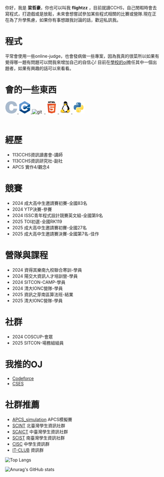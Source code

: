 
你好，我是 **梁哲豪**，你也可以叫我 **flightzz**  ，目前就讀CCHS，自己閒暇時會去寫程式，打遊戲或是放鬆，未來會想嘗試參加某些程式相關的比賽或營隊.現在正在為了升學焦慮，如果你有事想跟我討論的話，歡迎私訊我。

# 程式
平常會使用一些online-judge，也會發病做一些專案，因為我真的很菜所以如果有覺得哪一題有問題可以問我來增加自己的自信心!
目前在[學校的oj](https://judge.cchs.chc.edu.tw/)擔任其中一個出題者，如果有興趣的話可以來看看。
# 會的一些東西
<p align="left" style="display:inline">
  <a href="https://www.cprogramming.com/" target="_blank" rel="noreferrer">
    <img src="https://raw.githubusercontent.com/devicons/devicon/master/icons/c/c-original.svg" alt="c" width="40" height="40" style="display:inline-block;"/>
  </a>
  <a href="https://www.w3schools.com/cpp/" target="_blank" rel="noreferrer">
    <img src="https://raw.githubusercontent.com/devicons/devicon/master/icons/cplusplus/cplusplus-original.svg" alt="cplusplus" width="40" height="40" style="display:inline-block;"/>
  </a>
  <a href="https://git-scm.com/" target="_blank" rel="noreferrer">
    <img src="https://www.vectorlogo.zone/logos/git-scm/git-scm-icon.svg" alt="git" width="40" height="40" style="display:inline-block;"/>
  </a>
  <a href="https://www.w3.org/html/" target="_blank" rel="noreferrer">
    <img src="https://raw.githubusercontent.com/devicons/devicon/master/icons/html5/html5-original-wordmark.svg" alt="html5" width="40" height="40" style="display:inline-block;"/>
  </a>
  <a href="https://www.linux.org/" target="_blank" rel="noreferrer">
    <img src="https://raw.githubusercontent.com/devicons/devicon/master/icons/linux/linux-original.svg" alt="linux" width="40" height="40" style="display:inline-block;"/>
  </a>
  <a href="https://www.python.org" target="_blank" rel="noreferrer">
    <img src="https://raw.githubusercontent.com/devicons/devicon/master/icons/python/python-original.svg" alt="python" width="40" height="40" style="display:inline-block;"/>
  </a>
</p>

# 經歷
* 113CCHS資訊讀書會-講師
* 113CCHS資訊研究社-副社
* APCS 實作4/觀念4

# 競賽
* 2024 成大高中生邀請賽初賽-全國83名
* 2024 YTP決賽-參賽
* 2024 ISSC青年程式設計競賽英文組-全國第9名
* 2025 TOI初選-全國RK119
* 2025 成大高中生邀請賽初賽-全國27名
* 2025 成大高中生邀請賽決賽-全國第7名-佳作

# 營隊與課程
* 2024 資得其樂南九校聯合寒訓-學員
* 2024 陽交大資訊人才培訓營-學員
* 2024 SITCON-CAMP-學員
* 2024 清大IONC營隊-學員
* 2025 資訊之芽南區算法班-結業
* 2025 清大IONC營隊-學員

# 社群
* 2024 COSCUP-會眾
* 2025 SITCON-場務組組員

# 我推的OJ
* [Codeforce](https://codeforces.com/profile/flightzz)
* [CSES](https://cses.fi/problemset/user/224562/)

# 社群推薦
* [APCS_simulation](https://discord.gg/ghe48J7ypF) APCS模擬賽
* [SCINT](https://scint.org/) 北臺灣學生資訊社群
* [SCAICT](https://scaict.org/) 中臺灣學生資訊社群
* [SCIST](https://scist.org/) 南臺灣學生資訊社群
* [CISC](https://discord.gg/cisc) 中學生資訊群
* [IT-CLUB](https://github.com/HackerSir/ITClubAwesome) 資訊群

![Top Langs](https://github-readme-stats.vercel.app/api/top-langs/?username=flightzzz&layout=compact)


![Anurag's GitHub stats](https://github-readme-stats.vercel.app/api?username=flightzzz&show_icons=true&theme=graywhite)

